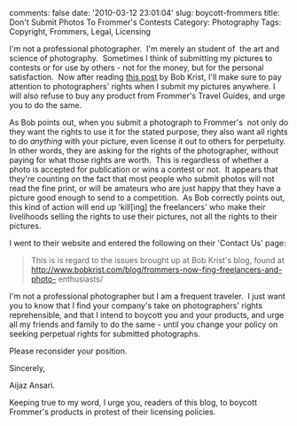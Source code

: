 comments: false
date: '2010-03-12 23:01:04'
slug: boycott-frommers
title: Don't Submit Photos To Frommer's Contests
Category: Photography
Tags: Copyright, Frommers, Legal, Licensing

I'm not a professional photographer.  I'm merely an student of  the art and
science of photography.  Sometimes I think of submitting my pictures to
contests or for use by others - not for the money, but for the personal
satisfaction.  Now after reading [this post](http://www.bobkrist.com/blog/frommers-now-fing-freelancers-and-photo-enthusiasts/) by Bob Krist, I'll make
sure to pay attention to photographers' rights when I submit my pictures
anywhere. I will also refuse to buy any product from Frommer's Travel Guides,
and urge you to do the same.
<!-- more -->

As Bob points out, when you submit a photograph to Frommer's  not only do they
want the rights to use it for the stated purpose, they also want all rights to
do _anything_ with your picture, even license it out to others for perpetuity.
In other words, they are asking for the rights of the photographer, without
paying for what those rights are worth.  This is regardless of whether a photo
is accepted for publication or wins a contest or not.  It appears that they're
counting on the fact that most people who submit photos will not read the fine
print, or will be amateurs who are just happy that they have a picture good
enough to send to a competition.  As Bob correctly points out, this kind of
action will end up 'kill[ing] the freelancers' who make their livelihoods
selling the rights to use their pictures, not all the rights to their
pictures.

I went to their website and entered the following on their 'Contact Us' page:

> This is is regard to the issues brought up at Bob Krist's blog, found at
http://www.bobkrist.com/blog/frommers-now-fing-freelancers-and-photo-
enthusiasts/

I'm not a professional photographer but I am a frequent traveler.  I just want
you to know that I find your company's take on photographers' rights
reprehensible, and that I intend to boycott you and your products, and urge
all my friends and family to do the same - until you change your policy on
seeking perpetual rights for submitted photographs.

Please reconsider your position.

Sincerely,

Aijaz Ansari.

Keeping true to my word, I urge you, readers of this blog, to boycott
Frommer's products in protest of their licensing policies.

<!-- ai c /wp/3181524704_017ca436df_b-585x390.jpg /wp/3181524704_017ca436df_b-585x390.jpg 585 390 A Stop Sign in Sharjah, U.A.E. -->
